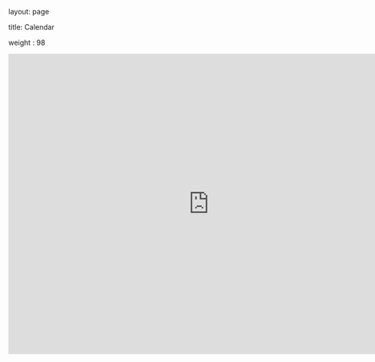 layout: page

title: Calendar

weight : 98

<iframe src="https://calendar.google.com/calendar/embed?height=600&amp;wkst=1&amp;bgcolor=%23FFFFFF&amp;src=3sfdtjj3imo0sd4j5bsfffd4o4%40group.calendar.google.com&amp;color=%23865A5A&amp;ctz=America%2FLos_Angeles" style="border-width:0" width="800" height="600" frameborder="0" scrolling="no"></iframe>
